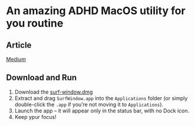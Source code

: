 # An amazing ADHD MacOS utility for you routine

## Article

[Medium](https://mikhailov-al.medium.com/an-amazing-adhd-macos-app-for-you-routine-be79eaf3c89e)

## Download and Run

1. Download the [surf-window.dmg](https://github.com/MikhailovAl/surf-window-macos/releases/download/v1.1/surf-window.dmg)
2. Extract and drag `SurfWindow.app` into the `Applications` folder (or simply double-click the `.app` if you’re not moving it to `Applications`).
3. Launch the app – it will appear only in the status bar, with no Dock icon.
4. Keep ypur focus!


